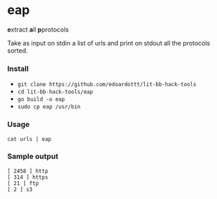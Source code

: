 # eap

**e**xtract **a**ll **p**protocols

Take as input on stdin a list of urls and print on stdout all the protocols sorted. 

### Install

- `git clone https://github.com/edoardottt/lit-bb-hack-tools`
- `cd lit-bb-hack-tools/eap`
- `go build -o eap`
- `sudo cp eap /usr/bin`

### Usage

`cat urls | eap`

### Sample output

```
[ 2458 ] http
[ 314 ] https
[ 21 ] ftp
[ 2 ] s3
```
